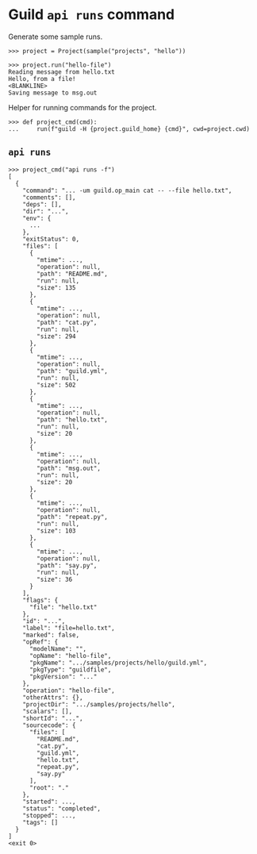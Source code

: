 # Guild `api runs` command

Generate some sample runs.

    >>> project = Project(sample("projects", "hello"))

    >>> project.run("hello-file")
    Reading message from hello.txt
    Hello, from a file!
    <BLANKLINE>
    Saving message to msg.out

Helper for running commands for the project.

    >>> def project_cmd(cmd):
    ...     run(f"guild -H {project.guild_home} {cmd}", cwd=project.cwd)

## `api runs`

    >>> project_cmd("api runs -f")
    [
      {
        "command": "... -um guild.op_main cat -- --file hello.txt",
        "comments": [],
        "deps": [],
        "dir": "...",
        "env": {
          ...
        },
        "exitStatus": 0,
        "files": [
          {
            "mtime": ...,
            "operation": null,
            "path": "README.md",
            "run": null,
            "size": 135
          },
          {
            "mtime": ...,
            "operation": null,
            "path": "cat.py",
            "run": null,
            "size": 294
          },
          {
            "mtime": ...,
            "operation": null,
            "path": "guild.yml",
            "run": null,
            "size": 502
          },
          {
            "mtime": ...,
            "operation": null,
            "path": "hello.txt",
            "run": null,
            "size": 20
          },
          {
            "mtime": ...,
            "operation": null,
            "path": "msg.out",
            "run": null,
            "size": 20
          },
          {
            "mtime": ...,
            "operation": null,
            "path": "repeat.py",
            "run": null,
            "size": 103
          },
          {
            "mtime": ...,
            "operation": null,
            "path": "say.py",
            "run": null,
            "size": 36
          }
        ],
        "flags": {
          "file": "hello.txt"
        },
        "id": "...",
        "label": "file=hello.txt",
        "marked": false,
        "opRef": {
          "modelName": "",
          "opName": "hello-file",
          "pkgName": ".../samples/projects/hello/guild.yml",
          "pkgType": "guildfile",
          "pkgVersion": "..."
        },
        "operation": "hello-file",
        "otherAttrs": {},
        "projectDir": ".../samples/projects/hello",
        "scalars": [],
        "shortId": "...",
        "sourcecode": {
          "files": [
            "README.md",
            "cat.py",
            "guild.yml",
            "hello.txt",
            "repeat.py",
            "say.py"
          ],
          "root": "."
        },
        "started": ...,
        "status": "completed",
        "stopped": ...,
        "tags": []
      }
    ]
    <exit 0>
